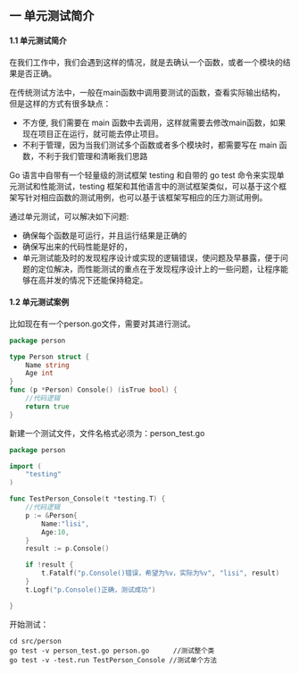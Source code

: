 ## 一 单元测试简介

#### 1.1 单元测试简介

在我们工作中，我们会遇到这样的情况，就是去确认一个函数，或者一个模块的结果是否正确。  

在传统测试方法中，一般在main函数中调用要测试的函数，查看实际输出结构，但是这样的方式有很多缺点：
- 不方便, 我们需要在 main 函数中去调用，这样就需要去修改main函数，如果现在项目正在运行，就可能去停止项目。
- 不利于管理，因为当我们测试多个函数或者多个模块时，都需要写在 main 函数，不利于我们管理和清晰我们思路  

Go 语言中自带有一个轻量级的测试框架 testing 和自带的 go test 命令来实现单元测试和性能测试，testing 框架和其他语言中的测试框架类似，可以基于这个框架写针对相应函数的测试用例，也可以基于该框架写相应的压力测试用例。  

通过单元测试，可以解决如下问题:
- 确保每个函数是可运行，并且运行结果是正确的
- 确保写出来的代码性能是好的，
- 单元测试能及时的发现程序设计或实现的逻辑错误，使问题及早暴露，便于问题的定位解决，而性能测试的重点在于发现程序设计上的一些问题，让程序能够在高并发的情况下还能保持稳定。

#### 1.2 单元测试案例

比如现在有一个person.go文件，需要对其进行测试。

```go
package person

type Person struct {
	Name string
	Age int
}
func (p *Person) Console() (isTrue bool) {
	//代码逻辑
	return true
}
```

新建一个测试文件，文件名格式必须为：person_test.go

```go
package person

import (
	"testing"
)

func TestPerson_Console(t *testing.T) {
	//代码逻辑
	p := &Person{
		Name:"lisi",
		Age:10,
	}
	result := p.Console()

	if !result {
		t.Fatalf("p.Console()错误，希望为%v，实际为%v", "lisi", result)
	}
	t.Logf("p.Console()正确，测试成功")

}
```

开始测试：
```
cd src/person
go test -v person_test.go person.go      //测试整个类
go test -v -test.run TestPerson_Console //测试单个方法
```